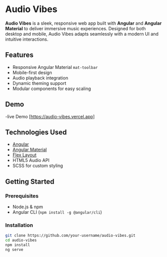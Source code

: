 # Audio Vibes

**Audio Vibes** is a sleek, responsive web app built with **Angular** and **Angular Material** to deliver immersive music experiences. Designed for both desktop and mobile, Audio Vibes adapts seamlessly with a modern UI and intuitive interactions.

## Features

- Responsive Angular Material `mat-toolbar`
- Mobile-first design
- Audio playback integration
- Dynamic theming support
- Modular components for easy scaling

## Demo
-live Demo [https://audio-vibes.vercel.app]

## Technologies Used

- [Angular](https://angular.io/)
- [Angular Material](https://material.angular.io/)
- [Flex Layout](https://github.com/angular/flex-layout)
- HTML5 Audio API
- SCSS for custom styling

## Getting Started

### Prerequisites

- Node.js & npm
- Angular CLI (`npm install -g @angular/cli`)

### Installation

```bash
git clone https://github.com/your-username/audio-vibes.git
cd audio-vibes
npm install
ng serve